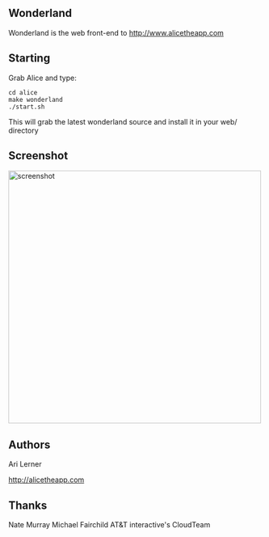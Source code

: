 ## Wonderland

Wonderland is the web front-end to http://www.alicetheapp.com

## Starting
  Grab Alice and type:
  
    cd alice
    make wonderland
    ./start.sh
  
  This will grab the latest wonderland source and install it in your web/ directory
  
## Screenshot
<img src="http://cloud.github.com/downloads/auser/wonderland/Picture_4.png" alt="screenshot" width="500" />  

## Authors
  Ari Lerner

http://alicetheapp.com

## Thanks
  Nate Murray
  Michael Fairchild
  AT&T interactive's CloudTeam